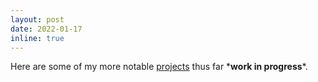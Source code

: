 ```yaml
---
layout: post
date: 2022-01-17
inline: true
---
```


Here are some of my more notable [projects](./projects) thus far \***work in progress**\*.